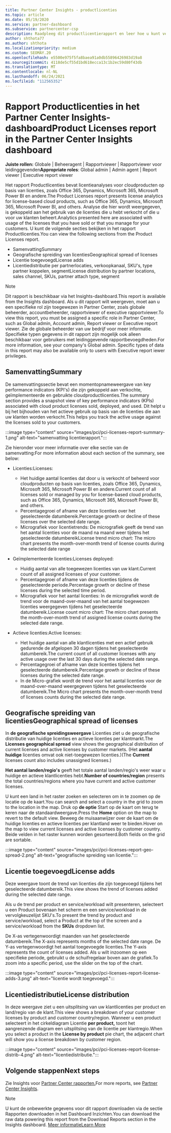 ```yaml
---
title: Partner Center Insights - productlicenties
ms.topic: article
ms.date: 05/19/2020
ms.service: partner-dashboard
ms.subservice: partnercenter-csp
description: Raadpleeg dit productlicentierapport en leer hoe u kunt verbeteren met de gelicentieerde cloudproducten die u voor uw klanten verkoopt of beheert.
author: shthota77
ms.author: shthota
ms.localizationpriority: medium
ms.custom: SEOMAY.20
ms.openlocfilehash: e5500e975f5fa8baea91a0db55896426983d19a8
ms.sourcegitcommit: 4118de5cf55d1bd618ecca13c1b2ec59d80f43db
ms.translationtype: MT
ms.contentlocale: nl-NL
ms.lasthandoff: 06/24/2021
ms.locfileid: "112565352"
---
```

# <a name="product-licenses-report-in-the-partner-center-insights-dashboard"></a><span data-ttu-id="529fd-103">Rapport Productlicenties in het Partner Center Insights-dashboard</span><span class="sxs-lookup"><span data-stu-id="529fd-103">Product Licenses report in the Partner Center Insights dashboard</span></span>

<span data-ttu-id="529fd-104">**Juiste rollen:** Globale | Beheeragent | Rapportviewer | Rapportviewer voor leidinggevenden</span><span class="sxs-lookup"><span data-stu-id="529fd-104">**Appropriate roles**: Global admin | Admin agent | Report viewer | Executive report viewer</span></span>

<span data-ttu-id="529fd-105">Het rapport Productlicenties bevat licentieanalyses voor cloudproducten op basis van licenties, zoals Office 365, Dynamics, Microsoft 365, Microsoft Power BI en andere.</span><span class="sxs-lookup"><span data-stu-id="529fd-105">The Product Licenses report presents license analytics for license-based cloud products, such as Office 365, Dynamics, Microsoft 365, Microsoft Power BI, and others.</span></span> <span data-ttu-id="529fd-106">Analyse die hier wordt weergegeven, is gekoppeld aan het gebruik van de licenties die u hebt verkocht of die u voor uw klanten beheert.</span><span class="sxs-lookup"><span data-stu-id="529fd-106">Analytics presented here are associated with usage of the licenses that you have sold or that you manage for your customers.</span></span> <span data-ttu-id="529fd-107">U kunt de volgende secties bekijken in het rapport Productlicenties.</span><span class="sxs-lookup"><span data-stu-id="529fd-107">You can view the following sections from the Product Licenses report.</span></span>

- <span data-ttu-id="529fd-108">Samenvatting</span><span class="sxs-lookup"><span data-stu-id="529fd-108">Summary</span></span>
- <span data-ttu-id="529fd-109">Geografische spreiding van licenties</span><span class="sxs-lookup"><span data-stu-id="529fd-109">Geographical spread of licenses</span></span>
- <span data-ttu-id="529fd-110">Licentie toegevoegd</span><span class="sxs-lookup"><span data-stu-id="529fd-110">License adds</span></span>
- <span data-ttu-id="529fd-111">Licentiedistributie per partnerlocaties, verkoopkanaal, SKU's, type partner koppelen, segment</span><span class="sxs-lookup"><span data-stu-id="529fd-111">License distribution by partner locations, sales channel, SKUs, partner attach type, segment</span></span>

 > [!NOTE]
 > <span data-ttu-id="529fd-112">Dit rapport is beschikbaar via het Insights-dashboard.</span><span class="sxs-lookup"><span data-stu-id="529fd-112">This report is available from the Insights dashboard.</span></span> <span data-ttu-id="529fd-113">Als u dit rapport wilt weergeven, moet aan u een specifieke rol zijn toegewezen in Partner Center, zoals globale beheerder, accountbeheerder, rapportviewer of executive rapportviewer.</span><span class="sxs-lookup"><span data-stu-id="529fd-113">To view this report, you must be assigned a specific role in Partner Center, such as Global admin, Account admin, Report viewer or Executive report viewer.</span></span> <span data-ttu-id="529fd-114">Zie de globale beheerder van uw bedrijf voor meer informatie. Specifieke typen gegevens in dit rapport zijn mogelijk ook alleen beschikbaar voor gebruikers met leidinggevende rapportbevoegdheden.</span><span class="sxs-lookup"><span data-stu-id="529fd-114">For more information, see your company's Global admin. Specific types of data in this report may also be available only to users with Executive report iewer privileges.</span></span>

## <a name="summary"></a><span data-ttu-id="529fd-115">Samenvatting</span><span class="sxs-lookup"><span data-stu-id="529fd-115">Summary</span></span>

<span data-ttu-id="529fd-116">De samenvattingssectie bevat een momentopnameweergave van key performance indicators (KPI's) die zijn gekoppeld aan verkochte, geïmplementeerde en gebruikte cloudproductlicenties.</span><span class="sxs-lookup"><span data-stu-id="529fd-116">The summary section provides a snapshot view of key performance indicators (KPIs) associated with cloud product licenses sold, deployed, and used.</span></span> <span data-ttu-id="529fd-117">Dit helpt u bij het bijhouden van het actieve gebruik op basis van de licenties die aan uw klanten worden verkocht.</span><span class="sxs-lookup"><span data-stu-id="529fd-117">This helps you track the active usage against the licenses sold to your customers.</span></span>

:::image type="content" source="images/pci/pci-licenses-report-summary-1.png" alt-text="samenvatting licentierapport.":::

<span data-ttu-id="529fd-119">Zie hieronder voor meer informatie over elke sectie van de samenvatting:</span><span class="sxs-lookup"><span data-stu-id="529fd-119">For more information about each section of the summary, see below:</span></span>

- <span data-ttu-id="529fd-120">Licenties:</span><span class="sxs-lookup"><span data-stu-id="529fd-120">Licenses:</span></span> 
  - <span data-ttu-id="529fd-121">Het huidige aantal licenties dat door u is verkocht of beheerd voor cloudproducten op basis van licenties, zoals Office 365, Dynamics, Microsoft 365, Microsoft Power BI en andere.</span><span class="sxs-lookup"><span data-stu-id="529fd-121">Current count of all licenses sold or managed by you for license-based cloud products, such as Office 365, Dynamics, Microsoft 365, Microsoft Power BI, and others.</span></span>
  - <span data-ttu-id="529fd-122">Percentagegroei of afname van deze licenties over het geselecteerde datumbereik.</span><span class="sxs-lookup"><span data-stu-id="529fd-122">Percentage growth or decline of these licenses over the selected date range.</span></span>
  - <span data-ttu-id="529fd-123">Micrografiek voor licentietrends: De micrografiek geeft de trend van het aantal licenties voor de maand na maand weer tijdens het geselecteerde datumbereik</span><span class="sxs-lookup"><span data-stu-id="529fd-123">License trend micro chart: The micro chart presents the month-over-month trend of license counts during the selected date range</span></span>

- <span data-ttu-id="529fd-124">Geïmplementeerde licenties:</span><span class="sxs-lookup"><span data-stu-id="529fd-124">Licenses deployed:</span></span>
  - <span data-ttu-id="529fd-125">Huidig aantal van alle toegewezen licenties van uw klant.</span><span class="sxs-lookup"><span data-stu-id="529fd-125">Current count of all assigned licenses of your customer.</span></span>
  - <span data-ttu-id="529fd-126">Percentagegroei of afname van deze licenties tijdens de geselecteerde periode.</span><span class="sxs-lookup"><span data-stu-id="529fd-126">Percentage growth or decline of these licenses during the selected time period.</span></span>
  - <span data-ttu-id="529fd-127">Micrografiek voor het aantal licenties: In de micrografiek wordt de trend voor de maand-over-maand van het aantal toegewezen licenties weergegeven tijdens het geselecteerde datumbereik.</span><span class="sxs-lookup"><span data-stu-id="529fd-127">License count micro chart: The micro chart presents the month-over-month trend of assigned license counts during the selected date range.</span></span>

- <span data-ttu-id="529fd-128">Actieve licenties:</span><span class="sxs-lookup"><span data-stu-id="529fd-128">Active licenses:</span></span> 
  - <span data-ttu-id="529fd-129">Het huidige aantal van alle klantlicenties met een actief gebruik gedurende de afgelopen 30 dagen tijdens het geselecteerde datumbereik.</span><span class="sxs-lookup"><span data-stu-id="529fd-129">The current count of all customer licenses with any active usage over the last 30 days during the selected date range.</span></span>
  - <span data-ttu-id="529fd-130">Percentagegroei of afname van deze licenties tijdens het geselecteerde datumbereik.</span><span class="sxs-lookup"><span data-stu-id="529fd-130">Percentage growth or decline of these licenses during the selected date range.</span></span>
  - <span data-ttu-id="529fd-131">In de Micro-grafiek wordt de trend voor het aantal licenties voor de maand-over-maand weergegeven tijdens het geselecteerde datumbereik.</span><span class="sxs-lookup"><span data-stu-id="529fd-131">The Micro chart presents the month-over-month trend of licenses counts during the selected date range.</span></span>

## <a name="geographical-spread-of-licenses"></a><span data-ttu-id="529fd-132">Geografische spreiding van licenties</span><span class="sxs-lookup"><span data-stu-id="529fd-132">Geographical spread of licenses</span></span>

<span data-ttu-id="529fd-133">In **de geografische spreidingsweergave** Licenties ziet u de geografische distributie van huidige licenties en actieve licenties per klantmarkt.</span><span class="sxs-lookup"><span data-stu-id="529fd-133">The **Licenses geographical spread** view shows the geographical distribution of current licenses and active licenses by customer markets.</span></span> <span data-ttu-id="529fd-134">(Het **aantal huidige** licenties omvat ook niet-toegewezen licenties.)</span><span class="sxs-lookup"><span data-stu-id="529fd-134">(The **Current** licenses count also includes unassigned licenses.)</span></span>

<span data-ttu-id="529fd-135">**Het aantal landen/regio's** geeft het totale aantal landen/regio's weer waar u huidige en actieve klantlicenties hebt.</span><span class="sxs-lookup"><span data-stu-id="529fd-135">**Number of countries/region** presents the total countries/regions where you have current and active customer licenses.</span></span>

<span data-ttu-id="529fd-136">U kunt een land in het raster zoeken en selecteren om in te zoomen op de locatie op de kaart.</span><span class="sxs-lookup"><span data-stu-id="529fd-136">You can search and select a country in the grid to zoom to the location in the map.</span></span> <span data-ttu-id="529fd-137">Druk op **de optie** Start op de kaart om terug te keren naar de standaardweergave.</span><span class="sxs-lookup"><span data-stu-id="529fd-137">Press the **Home** option on the map to revert to the default view.</span></span> <span data-ttu-id="529fd-138">Beweeg de muisaanwijzer over de kaart om de huidige licenties en actieve licenties per klantland weer te bieden.</span><span class="sxs-lookup"><span data-stu-id="529fd-138">Hover on the map to view current licenses and active licenses by customer country.</span></span> <span data-ttu-id="529fd-139">Beide velden in het raster kunnen worden gesorteerd.</span><span class="sxs-lookup"><span data-stu-id="529fd-139">Both fields on the grid are sortable.</span></span>

:::image type="content" source="images/pci/pci-licenses-report-geo-spread-2.png" alt-text="geografische spreiding van licentie.":::

## <a name="license-adds"></a><span data-ttu-id="529fd-141">Licentie toegevoegd</span><span class="sxs-lookup"><span data-stu-id="529fd-141">License adds</span></span>

<span data-ttu-id="529fd-142">Deze weergave toont de trend van licenties die zijn toegevoegd tijdens het geselecteerde datumbereik.</span><span class="sxs-lookup"><span data-stu-id="529fd-142">This view shows the trend of licenses added during the selected date range.</span></span> 

<span data-ttu-id="529fd-143">Als u de trend per product en service/workload wilt presenteren, selecteert u  een Product bovenaan het scherm en een service/workload in de vervolgkeuzelijst SKU's.</span><span class="sxs-lookup"><span data-stu-id="529fd-143">To present the trend by product and service/workload, select a Product at the top of the screen and a service/workload from the **SKUs** dropdown list.</span></span>

<span data-ttu-id="529fd-144">De X-as vertegenwoordigt maanden van het geselecteerde datumbereik.</span><span class="sxs-lookup"><span data-stu-id="529fd-144">The X-axis represents months of the selected date range.</span></span> <span data-ttu-id="529fd-145">De Y-as vertegenwoordigt het aantal toegevoegde licenties.</span><span class="sxs-lookup"><span data-stu-id="529fd-145">The Y-axis represents the count of licenses added.</span></span> <span data-ttu-id="529fd-146">Als u wilt inzoomen op een specifieke periode, gebruikt u de schuifregelaar boven aan de grafiek.</span><span class="sxs-lookup"><span data-stu-id="529fd-146">To zoom into a specific period, use the slider on the top of the chart.</span></span>

:::image type="content" source="images/pci/pci-licenses-report-license-adds-3.png" alt-text="licentie wordt toegevoegd.":::

## <a name="license-distribution"></a><span data-ttu-id="529fd-148">Licentiedistributie</span><span class="sxs-lookup"><span data-stu-id="529fd-148">License distribution</span></span>

<span data-ttu-id="529fd-149">In deze weergave ziet u een uitsplitsing van uw klantlicenties per product en land/regio van de klant.</span><span class="sxs-lookup"><span data-stu-id="529fd-149">This view shows a breakdown of your customer licenses by product and customer country/region.</span></span> <span data-ttu-id="529fd-150">Wanneer u een product selecteert in het cirkeldiagram Licentie **per product,** toont het aangrenzende diagram een uitsplitsing van de licentie per klantregio.</span><span class="sxs-lookup"><span data-stu-id="529fd-150">When you select a product in the **License by product** pie chart, the adjacent chart will show you a license breakdown by customer region.</span></span>

:::image type="content" source="images/pci/pci-licenses-report-license-distrib-4.png" alt-text="licentiedistributie.":::

## <a name="next-steps"></a><span data-ttu-id="529fd-152">Volgende stappen</span><span class="sxs-lookup"><span data-stu-id="529fd-152">Next steps</span></span>

<span data-ttu-id="529fd-153">Zie Insights voor [Partner Center rapporten.](partner-center-insights.md)</span><span class="sxs-lookup"><span data-stu-id="529fd-153">For more reports, see [Partner Center Insights](partner-center-insights.md).</span></span>

>[!NOTE] 
> <span data-ttu-id="529fd-154">U kunt de onbewerkte gegevens voor dit rapport downloaden via de sectie Rapporten downloaden in het Dashboard Inzichten.</span><span class="sxs-lookup"><span data-stu-id="529fd-154">You can download the raw data powering this report from the Download Reports section in the Insights dashboard.</span></span> [<span data-ttu-id="529fd-155">Meer informatie</span><span class="sxs-lookup"><span data-stu-id="529fd-155">Learn More</span></span>](pci-download-reports.md)
